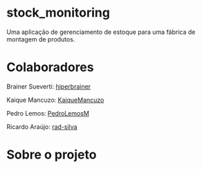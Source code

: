# stock_monitoring
Uma aplicação de gerenciamento de estoque para uma fábrica de montagem de produtos.

# Colaboradores
 Brainer Sueverti: [hiperbrainer](https://github.com/hiperbrainer) 
 
 Kaique Mancuzo: [KaiqueMancuzo](https://github.com/KaiqueMancuzo)
 
 Pedro Lemos: [PedroLemosM](https://github.com/PedroLemosM)
 
 Ricardo Araújo: [rad-silva](https://github.com/rad-silva)

# Sobre o projeto
